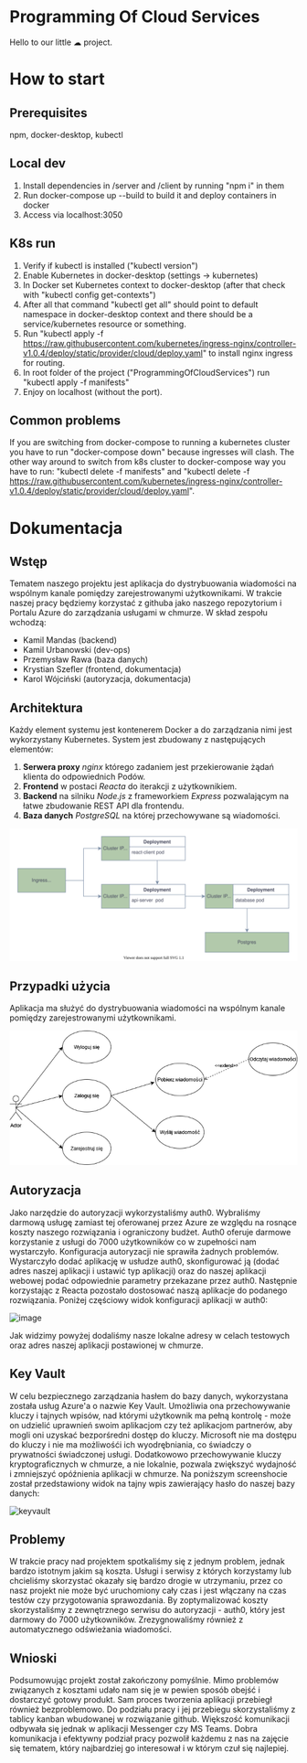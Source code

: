 # Programming Of Cloud Services

Hello to our little ☁ project.

# How to start

## Prerequisites
npm, docker-desktop, kubectl

## Local dev

1. Install dependencies in /server and /client by running "npm i" in them
2. Run docker-compose up --build to build it and deploy containers in docker
3. Access via localhost:3050

## K8s run

1. Verify if kubectl is installed ("kubectl version")
1. Enable Kubernetes in docker-desktop (settings -> kubernetes)
2. In Docker set Kubernetes context to docker-desktop (after that check with "kubectl config get-contexts")
3. After all that command "kubectl get all" should point to default namespace in docker-desktop context 
    and there should be a service/kubernetes resource or something.
4. Run "kubectl apply -f https://raw.githubusercontent.com/kubernetes/ingress-nginx/controller-v1.0.4/deploy/static/provider/cloud/deploy.yaml" to 
    install nginx ingress for routing.
5. In root folder of the project ("ProgrammingOfCloudServices") run "kubectl apply -f manifests"
6. Enjoy on localhost (without the port).


## Common problems

If you are switching from docker-compose to running a kubernetes cluster you have to run "docker-compose down" because ingresses will clash.
The other way around to switch from k8s cluster to docker-compose way you have to run:
"kubectl delete -f manifests" and "kubectl delete -f  https://raw.githubusercontent.com/kubernetes/ingress-nginx/controller-v1.0.4/deploy/static/provider/cloud/deploy.yaml".

# Dokumentacja

## Wstęp

Tematem naszego projektu jest aplikacja do dystrybuowania wiadomości na wspólnym kanale pomiędzy zarejestrowanymi użytkownikami. W trakcie naszej pracy będziemy korzystać z githuba jako naszego repozytorium i Portalu Azure do zarządzania usługami w chmurze. W skład zespołu wchodzą:

- Kamil Mandas (backend)
- Kamil Urbanowski (dev-ops)
- Przemysław Rawa (baza danych)
- Krystian Szefler (frontend, dokumentacja)
- Karol Wójciński (autoryzacja, dokumentacja)

## Architektura

Każdy element systemu jest kontenerem Docker a do zarządzania nimi jest wykorzystany Kubernetes. System jest zbudowany z następujących elementów:
1.	**Serwera proxy** *nginx* którego zadaniem jest przekierowanie żądań klienta do odpowiednich Podów.
2.	**Frontend** w postaci *Reacta* do iterakcji z użytkownikiem.
3.	**Backend** na silniku *Node.js* z frameworkiem *Express* pozwalającym na łatwe zbudowanie REST API dla frontendu.
4.	**Baza danych** *PostgreSQL* na której przechowywane są wiadomości.

![Diagram architektury](./documentation/DiagramArchitektury.drawio.svg)

## Przypadki użycia

Aplikacja ma służyć do dystrybuowania wiadomości na wspólnym kanale pomiędzy zarejestrowanymi użytkownikami.

![Diagram przypadków użycia](./documentation/255927176_487888469032763_4747737515049667795_n.png)

## Autoryzacja

Jako narzędzie do autoryzacji wykorzystaliśmy auth0. Wybraliśmy darmową usługę zamiast tej oferowanej przez Azure ze względu na rosnące koszty naszego rozwiązania i ograniczony budżet. Auth0 oferuje darmowe korzystanie z usługi do 7000 użytkowników co w zupełności nam wystarczyło. Konfiguracja autoryzacji nie sprawiła żadnych problemów. Wystarczyło dodać aplikację w usłudze auth0, skonfigurować ją (dodać adres naszej aplikacji i ustawić typ aplikacji) oraz do naszej aplikacji webowej podać odpowiednie parametry przekazane przez auth0. Następnie korzystając z Reacta pozostało dostosować naszą aplikacje do podanego rozwiązania. Poniżej częściowy widok konfiguracji aplikacji w auth0:

![image](https://user-images.githubusercontent.com/37267080/148803373-33d80dfa-5589-42cc-b7a1-9e1934cc75fc.png)

Jak widzimy powyżej dodaliśmy nasze lokalne adresy w celach testowych oraz adres naszej aplikacji postawionej w chmurze.

## Key Vault

W celu bezpiecznego zarządzania hasłem do bazy danych, wykorzystana została usług Azure'a o nazwie Key Vault. Umożliwia ona przechowywanie kluczy i tajnych wpisów, nad którymi użytkownik ma pełną kontrolę - może on udzielić uprawnień swoim aplikacjom czy też aplikacjom partnerów, aby mogli oni uzyskać bezporśredni dostęp do kluczy. Microsoft nie ma dostępu do kluczy i nie ma możliwośći ich wyodrębniania, co świadczy o prywatności świadczonej usługi. Dodatkowowo przechowywanie kluczy kryptograficznych w chmurze, a nie lokalnie, pozwala zwiększyć wydajność i zmniejszyć opóźnienia aplikacji w chmurze. Na poniższym screenshocie został przedstawiony widok na tajny wpis zawierający hasło do naszej bazy danych:

![keyvault](https://user-images.githubusercontent.com/63351744/148702261-2cdad463-38f2-46fa-8358-50edb40ab7d0.PNG)

## Problemy

W trakcie pracy nad projektem spotkaliśmy się z jednym problem, jednak bardzo istotnym jakim są koszta. Usługi i serwisy z których korzystamy lub chcieliśmy skorzystać okazały się bardzo drogie w utrzymaniu, przez co nasz projekt nie może być uruchomiony cały czas i jest włączany na czas testów czy przygotowania sprawozdania. By zoptymalizować koszty skorzystaliśmy z zewnętrznego serwisu do autoryzacji - auth0, który jest darmowy do 7000 użytkowników. Zrezygnowaliśmy również z automatycznego odświeżania wiadomości.

## Wnioski

Podsumowując projekt został zakończony pomyślnie. Mimo problemów związanych z kosztami udało nam się je w pewien sposób obejść i dostarczyć gotowy produkt. Sam proces tworzenia aplikacji przebiegł również bezproblemowo. Do podziału pracy i jej przebiegu skorzystaliśmy z tablicy kanban wbudowanej w rozwiązanie github. Większość komunikacji odbywała się jednak w aplikacji Messenger czy MS Teams. Dobra komunikacja i efektywny podział pracy pozwolił każdemu z nas na zajęcie się tematem, który najbardziej go interesował i w którym czuł się najlepiej.

